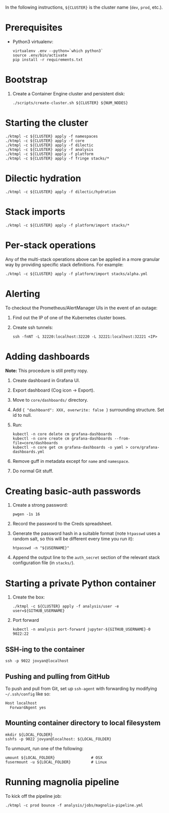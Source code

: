 In the following instructions, `${CLUSTER}` is the cluster name (`dev`, `prod`, etc.).

# Prerequisites

- Python3 virtualenv:

    ```
    virtualenv .env --python=`which python3`
    source .env/bin/activate
    pip install -r requirements.txt
    ```

# Bootstrap

1. Create a Container Engine cluster and persistent disk:

    ```
    ./scripts/create-cluster.sh ${CLUSTER} ${NUM_NODES}
    ```

# Starting the cluster

```
./ktmpl -c ${CLUSTER} apply -f namespaces
./ktmpl -c ${CLUSTER} apply -f core
./ktmpl -c ${CLUSTER} apply -f dilectic
./ktmpl -c ${CLUSTER} apply -f analysis
./ktmpl -c ${CLUSTER} apply -f platform
./ktmpl -c ${CLUSTER} apply -f fringe stacks/*
```

# Dilectic hydration

```
./ktmpl -c ${CLUSTER} apply -f dilectic/hydration
```

# Stack imports

```
./ktmpl -c ${CLUSTER} apply -f platform/import stacks/*
```

# Per-stack operations

Any of the multi-stack operations above can be applied in a more granular way by providing specific stack definitions.
For example:

```
./ktmpl -c ${CLUSTER} apply -f platform/import stacks/alpha.yml
```

# Alerting
To checkout the Prometheus/AlertManager UIs in the event of an outage:

1. Find out the IP of one of the Kubernetes cluster boxes.
2. Create ssh tunnels:

    ```
    ssh -fnNT -L 32220:localhost:32220 -L 32221:localhost:32221 <IP>
    ```

# Adding dashboards

**Note:** This procedure is still pretty ropy.

1. Create dashboard in Grafana UI.

2. Export dashboard (Cog icon -> Export).

3. Move to `core/dashboards/` directory.

4. Add `{ "dashboard": XXX, overwrite: false }` surrounding structure. Set id to null.

5. Run:

    ```
    kubectl -n core delete cm grafana-dashboards
    kubectl -n core create cm grafana-dashboards --from-file=core/dashboards
    kubectl -n core get cm grafana-dashboards -o yaml > core/grafana-dashboards.yml
    ```

6. Remove guff in metadata except for `name` and `namespace`.
7. Do normal Git stuff.

# Creating basic-auth passwords

1. Create a strong password:

    ```
    pwgen -1s 16
    ```

2. Record the password to the Creds spreadsheet.

3. Generate the password hash in a suitable format (note `htpasswd` uses a random salt, so this will be different every
  time you run it):

    ```
    htpasswd -n "${USERNAME}"
    ```

4. Append the output line to the `auth_secret` section of the relevant stack configuration file (in `stacks/`).

# Starting a private Python container

1. Create the box:

    ```
    ./ktmpl -c ${CLUSTER} apply -f analysis/user -e user=${GITHUB_USERNAME}
    ```

2. Port forward

    ```
    kubectl -n analysis port-forward jupyter-${GITHUB_USERNAME}-0 9022:22
    ```


## SSH-ing to the container

```
ssh -p 9022 jovyan@localhost
```

## Pushing and pulling from GitHub

To push and pull from Git, set up `ssh-agent` with forwarding by modifying `~/.ssh/config` like so:

```
Host localhost
  ForwardAgent yes
```

## Mounting container directory to local filesystem

```
mkdir ${LOCAL_FOLDER}
sshfs -p 9022 jovyan@localhost: ${LOCAL_FOLDER}
```

To unmount, run one of the following:

```
umount ${LOCAL_FOLDER}                # OSX
fusermount -u ${LOCAL_FOLDER}         # Linux
```

# Running magnolia pipeline
To kick off the pipeline job:

```
./ktmpl -c prod bounce -f analysis/jobs/magnolia-pipeline.yml
```
